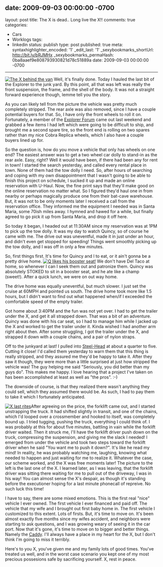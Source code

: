date: 2009-09-03 00:00:00 -0700
---
layout: post
title: The X is dead.. Long live the X!!
comments: true
categories:
- Cars
- Worklogs
tags:
- linkedin
status: publish
type: post
published: true
meta:
  syntaxhighlighter_encoded: '1'
  _edit_last: '1'
  _sexybookmarks_shortUrl: http://bit.ly/bRJMHx
  _sexybookmarks_permaHash: 0ba8aaef9e808793930821d78c51889a
date: 2009-09-03 00:00:00 -0700
---
<p><a href="http://www.flickr.com/photos/rgeyer/3885537837/"><img src="http://farm3.static.flickr.com/2447/3885537837_5c7f7db8fb_m.jpg" class="alignright" alt="The X behind the van" /></a>
Well, it's finally done.  Today I hauled the last bit of the Explorer to the junk yard.  By this point, all that was left was really the front suspension, the frame, and the shell of the body.  It was not a straight forward experience though, lemme tell you the story.</p>

<p>As you can likely tell from the picture the vehicle was pretty much completely stripped.  The rear axle was also removed, since I have a couple potential buyers for that.  So, I have only the front wheels to roll it on.  Fortunately, a member of the <a href="http://www.explorerforum.com">Explorer Forum</a> came out last weekend and grabbed a few items I had left which were going to be difficult to ship, and brought me a second spare tire, so the front end is rolling on two spares rather than my nice Cobra Replica wheels, which I also have a couple buyers lined up for.</p>

<p>So the question is, how do you move a vehicle that only has wheels on one end?  The easiest answer was to get a two wheel car dolly to stand-in as the rear axle.  Easy, right?  Well it would have been, if there had been any for rent in town!  I started the search yesterday, and called every rental place in town.  None of them had the tow dolly I need.  So, after hours of searching and coping with my own disappointment that I wasn't going to be able to finish this project on schedule, I sucked it up and made an online reservation with U-Haul.  Now, the fine print says that they'll make good on the online reservation no matter what.  So I figured they'd haul one in from nearby or perhaps magically produce one from their bat-cave warehouse.  But, it was not to be only moments later I received a call from the reservation office.  They informed me the equipment I needed was in Santa Maria, some 70ish miles away.  I hymned and hawed for a while, but finally agreed to go pick it up from Santa Maria, and drop it off here.</p>

<p>So today it began, I headed out at 11:30AM since my reservation was at 1PM to pick up the tow dolly.  It was my day to watch Quincy, so of course he came with me.  The drive out was uneventful, made it in just under an hour, and didn't even get stopped for speeding!  Things went smoothly picking up the tow dolly, and I was off in only a few minutes.</p>

<p>So, first things first.  It's time for Quincy and I to eat, or it ain't gonna be a pretty drive home.  <a href="http://www.flickr.com/photos/rgeyer/3884613841/"><img src="http://farm3.static.flickr.com/2675/3884613841_28283a4bbf_m.jpg" alt="Q likes his booster seat!" class="alignleft" /></a>  We don't have Del Taco at home, so whenever I can I seek them out and patronize them.  Quincy was absolutely STOKED to sit in a booster seat, and he ate like a champ (sweet!).  After a quick lunch, we were on out way home.</p>

<p>The drive home was equally uneventful, but much slower.  I just set the cruise at 60MPH and pointed us south.  The drive home took more like 1.5 hours, but I didn't want to find out what happened when/if I exceeded the comfortable speed of the empty trailer.</p>

<p>Got home about 3:40PM and the fun was not yet over.  I had to get the trailer under the X, and get it all strapped down.  That was a bit of an adventure.  Quincy was done with his car seat, so I had to manage him while I jacked up the X and worked to get the trailer under it.  Kinda wished I had another arm right about then.  After some struggling, I got the trailer under the X, and strapped it down with a couple chains, and a pair of nylon straps.</p>

<p>Off to the junkyard at last!  I pulled into <a href="http://www.steel-head.com/">Steel-Head</a> at about a quarter to five.  Cutting it close!  I'd called them yesterday to warn them that this thing is really stripped, and they assured me they'd be happy to take it.  After they saw it though, they were more than a little surprised at just how stripped the vehicle was!  The guy helping me said "Seriously, you did better than my guys do".  This makes me happy.  I love hearing that a project I've taken on has been accomplished at least as well as "the pros".  :-)</p>

<p>The downside of course, is that they realized there wasn't anything they could sell, which they assumed there would be.  As such, I had to pay them to take it which I fortunately anticipated.</p>

<p><a href="http://www.flickr.com/photos/rgeyer/3885546261"><img src="http://farm3.static.flickr.com/2605/3885546261_5b17c38a78_m.jpg" alt="X last rites" class="alignleft" /></a>After agreeing on the price, the forklift came out, and I started unstrapping the truck.  It had shifted slightly in transit, and one of the chains, which I'd looped over a crossmember and hooked to itself, was completely bound up.  I tried tugging, pushing the truck, everything I could think of.  I was probably at this for about five minutes, battling in vain while the forklift driver waited.  Then it struck me, I'll have the forklift driver push down on the truck, compressing the suspension, and giving me the slack I needed!  I emerged from under the vehicle and took two steps toward the forklift driver when he said "You want me to push it down?".  It's like he read my mind!  In reality, he was probably watching me, laughing, knowing what needed to happen and just waiting for me to realize it.  Whatever the case, our scheme worked, and the X was free moments later!  The picture to the left is the last one of the X.  I learned later, as I was leaving, that the forklift driver was sitting there waiting for me to pull out of the driveway, I was in his way!  You can almost sense the X's despair, as though it's standing before the executioner hoping for a last minute phonecall of repreive.  No such luck this time!</p>

<p>I have to say, there are some mixed emotions.  This is the first real "nice" vehicle I ever owned.  The first vehicle I ever financed and paid off.  The vehicle that my wife and I brought out first baby home in.  The first vehicle I customized to this extent.  Lots of firsts.  But, it's time to move on.  It's been almost exactly five months since my wifes accident, and neighbors were starting to ask questions, and I was growing weary of seeing it in the car port.  Now that it's gone, it's time to move on to bigger and better things.  Namely the <a href="{{ root_url }}/categories/1967-cadillac-sedan-deville/">Caddy</a>.  I'll always have a place in my heart for the X, but I don't think I'm going to miss it terribly.</p>

<p>Here's to you X, you've given me and my family lots of good times.  You've treated us well, and in the worst case scenario you kept one of my most precious possesions safe by sacrificing yourself.  X, rest in peace.</p>
